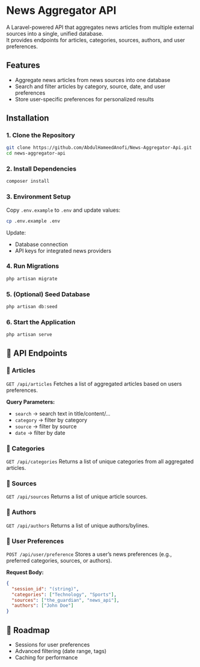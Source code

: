 # News Aggregator API

A Laravel-powered API that aggregates news articles from multiple external sources into a single, unified database.  
It provides endpoints for articles, categories, sources, authors, and user preferences.


## Features
- Aggregate news articles from news sources into one database
- Search and filter articles by category, source, date, and user preferences
- Store user-specific preferences for personalized results


## Installation

### 1. Clone the Repository
```bash
git clone https://github.com/AbdulHameedAnofi/News-Aggregator-Api.git
cd news-aggregator-api
````

### 2. Install Dependencies

```bash
composer install
```

### 3. Environment Setup

Copy `.env.example` to `.env` and update values:

```bash
cp .env.example .env
```

Update:

* Database connection
* API keys for integrated news providers

### 4. Run Migrations

```bash
php artisan migrate
```

### 5. (Optional) Seed Database

```bash
php artisan db:seed
```

### 6. Start the Application

```bash
php artisan serve
```


## 📡 API Endpoints

### 🔹 Articles

`GET /api/articles`
Fetches a list of aggregated articles based on users preferences.

**Query Parameters:**

* `search` → search text in title/content/...
* `category` → filter by category
* `source` → filter by source
* `date` → filter by date


### 🔹 Categories

`GET /api/categories`
Returns a list of unique categories from all aggregated articles.


### 🔹 Sources

`GET /api/sources`
Returns a list of unique article sources.


### 🔹 Authors

`GET /api/authors`
Returns a list of unique authors/bylines.


### 🔹 User Preferences

`POST /api/user/preference`
Stores a user’s news preferences (e.g., preferred categories, sources, or authors).

**Request Body:**

```json
{
  "session_id": "(string)",
  "categories": ["Technology", "Sports"],
  "sources": ["the_guardian", "news_api"],
  "authors": ["John Doe"]
}
```


## 📝 Roadmap

* Sessions for user preferences
* Advanced filtering (date range, tags)
* Caching for performance